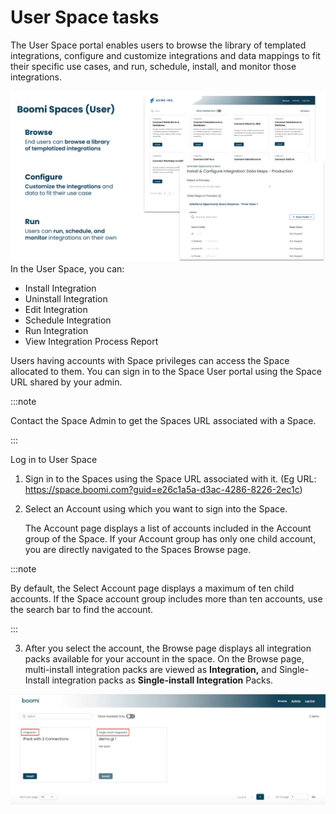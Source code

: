 # User Space tasks 

<head>
  <meta name="guidename" content="Spaces"/>
  <meta name="context" content="GUID-3c58e1c1-a18e-4303-9f8e-4215a5a8f182"/>
</head>


The User Space portal enables users to browse the library of templated integrations, configure and customize integrations and data mappings to fit their specific use cases, and run, schedule, install, and monitor those integrations.

![](./images/spa_user_space.png)
In the User Space, you can:

* Install Integration
* Uninstall Integration
* Edit Integration
* Schedule Integration
* Run Integration
* View Integration Process Report


Users having accounts with Space privileges can access the Space allocated to them.  You can sign in to the Space User portal using the Space URL shared by your admin.

:::note

Contact the Space Admin to get the Spaces URL associated with a Space.

:::

Log in to User Space

1. Sign in to the Spaces using the Space URL associated with it. (Eg URL: https://space.boomi.com?guid=e26c1a5a-d3ac-4286-8226-2ec1c)

2. Select an Account using which you want to sign into the Space.

    The Account page displays a list of accounts included in the Account group of the Space. If your Account group has only one child account, you are directly navigated to the Spaces Browse page.


:::note

By default, the Select Account page displays a maximum of ten child accounts. If the Space account group includes more than ten accounts, use the search bar to find the account.

:::

3. After you select the account, the Browse page displays all integration packs available for your account in the space. On the Browse page, multi-install integration packs are viewed as  **Integration,** and Single-Install integration packs as **Single-install Integration** Packs. 

![](./images/spa_browse_page.png)